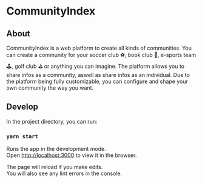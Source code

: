 # CommunityIndex

## About
CommunityIndex is a web platform to create all kinds of communities. You can create a community for your soccer club ⚽, book club 📖, e-sports team 🕹️,  golf club ⛳️ or anything you can imagine. The platform allows you to share infos as a community, aswell as share infos as an individual. Due to the platform being fully customizable, you can configure and shape your own community the way you want.


## Develop

In the project directory, you can run:

### `yarn start`

Runs the app in the development mode.<br>
Open [http://localhost:3000](http://localhost:3000) to view it in the browser.

The page will reload if you make edits.<br>
You will also see any lint errors in the console.
